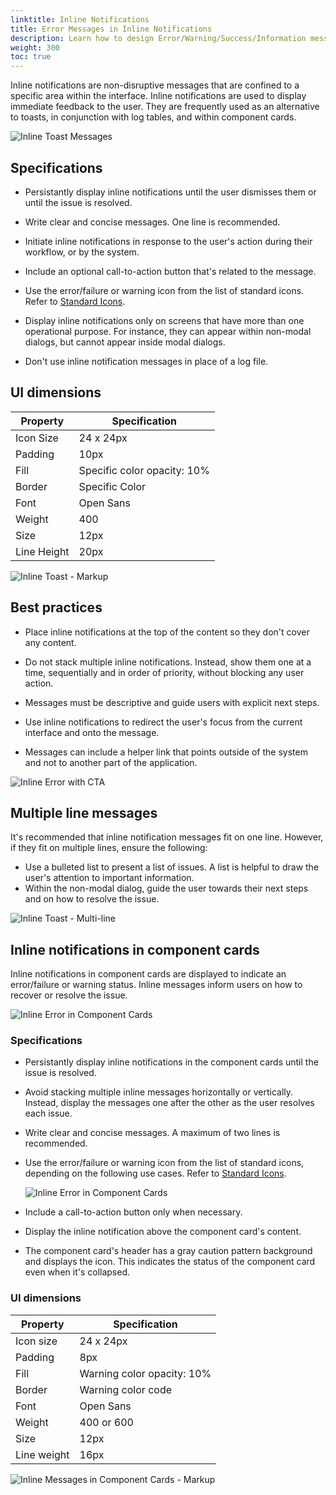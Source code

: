 ```yaml
---
linktitle: Inline Notifications
title: Error Messages in Inline Notifications
description: Learn how to design Error/Warning/Success/Information messages in inline notifications using the BlueJay Design System (BJDS) in Open 3D Engine (O3DE).
weight: 300
toc: true
---
```


Inline notifications are non-disruptive messages that are confined to a specific area within the interface. Inline notifications are used to display immediate feedback to the user. They are frequently used as an alternative to toasts, in conjunction with log tables, and within component cards.

![Inline Toast Messages](/images/tools-ui/inline-notifications/inline-toast-messages.png)

## Specifications


* Persistantly display inline notifications until the user dismisses them or until the issue is resolved.

* Write clear and concise messages. One line is recommended.

* Initiate inline notifications in response to the user's action during their workflow, or by the system.

* Include an optional call-to-action button that's related to the message.

- Use the error/failure or warning icon from the list of standard icons. Refer to [Standard Icons](/docs/tools-ui/patterns/error/overview.md#standard-icons).

* Display inline notifications only on screens that have more than one operational purpose. For instance, they can appear within non-modal dialogs, but cannot appear inside modal dialogs.

* Don't use inline notification messages in place of a log file.


## UI dimensions

| Property | Specification|
|---|---|
| Icon Size | 24 x 24px |
| Padding | 10px |
| Fill | Specific color opacity: 10% |
| Border | Specific Color |
| Font | Open Sans |
| Weight | 400 |
| Size | 12px |
| Line Height | 20px |

![Inline Toast - Markup](/images/tools-ui/inline-notifications/inline-toast-markup.png)


## Best practices

* Place inline notifications at the top of the content so they don't cover any content.

* Do not stack multiple inline notifications. Instead, show them one at a time, sequentially and in order of priority, without blocking any user action.

* Messages must be descriptive and guide users with explicit next steps.

* Use inline notifications to redirect the user's focus from the current interface and onto the message.

* Messages can include a helper link that points outside of the system and not to another part of the application.

![Inline Error with CTA](/images/tools-ui/inline-notifications/inline-error-with-cta.png)

## Multiple line messages

It's recommended that inline notification messages fit on one line. However, if they fit on multiple lines, ensure the following:

* Use a bulleted list to present a list of issues. A list is helpful to draw the user's attention to important information.
* Within the non-modal dialog, guide the user towards their next steps and on how to resolve the issue.

![Inline Toast - Multi-line](/images/tools-ui/inline-notifications/inline-toast-multiline.png)


## Inline notifications in component cards

Inline notifications in component cards are displayed to indicate an error/failure or warning status. Inline messages inform users on how to recover or resolve the issue.

![Inline Error in Component Cards](/images/tools-ui/inline-notifications/inline-notifications-in-component-cards.png)

### Specifications

* Persistantly display inline notifications in the component cards until the issue is resolved.

* Avoid stacking multiple inline messages horizontally or vertically. Instead, display the messages one after the other as the user resolves each issue.
* Write clear and concise messages. A maximum of two lines is recommended.

* Use the error/failure or warning icon from the list of standard icons, depending on the following use cases. Refer to [Standard Icons](/docs/tools-ui/patterns/error/overview.md#standard-icons). 

    ![Inline Error in Component Cards](/images/tools-ui/inline-notifications/inline-notifications-in-component-cards-decision-table.png)

* Include a call-to-action button only when necessary.

* Display the inline notification above the component card's content.
  
* The component card's header has a gray caution pattern background and displays the icon. This indicates the status of the component card even when it's collapsed.


### UI dimensions

| Property | Specification |
|---|---|
| Icon size | 24 x 24px |
| Padding | 8px |
| Fill | Warning color opacity: 10% |
| Border | Warning color code |
| Font | Open Sans |
| Weight | 400 or 600 |
| Size | 12px |
| Line weight | 16px |

![Inline Messages in Component Cards - Markup](/images/tools-ui/inline-notifications/inline-messages-in-component-cards-markup.png)
